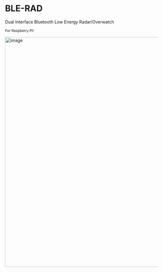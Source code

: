 # BLE-RAD
Dual Interface Bluetooth Low Energy Radar/Overwatch

<sup> For Raspberry Pi! </sup>

<img width="1761" height="758" alt="image" src="https://github.com/user-attachments/assets/19c38cc3-e098-4d65-92bf-93040d79027e" />

